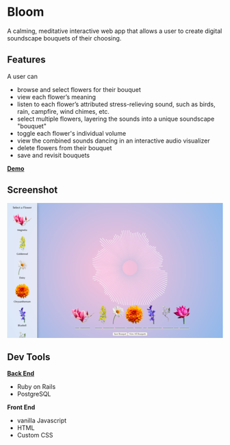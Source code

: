 # Bloom

A calming, meditative interactive web app that allows a user to create digital soundscape bouquets of their choosing. 


## Features

A user can

* browse and select flowers for their bouquet 
* view each flower’s meaning
* listen to each flower’s attributed stress-relieving sound, such as birds, rain, campfire, wind chimes, etc.
* select multiple flowers, layering the sounds into a unique soundscape "bouquet" 
* toggle each flower's individual volume  
* view the combined sounds dancing in an interactive audio visualizer
* delete flowers from their bouquet 
* save and revisit bouquets

[**Demo**](https://youtu.be/ZoQO9vkwGR4)

## Screenshot

![screenshot](./images/bloom-screenshot.png)

## Dev Tools

[**Back End**](https://github.com/angelopoole/Bloom-Backend)
 
* Ruby on Rails 
* PostgreSQL 


**Front End**

* vanilla Javascript 
* HTML 
* Custom CSS 


